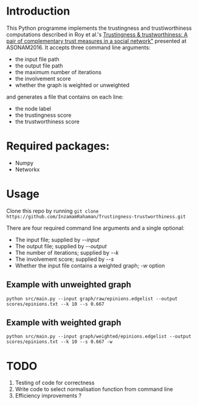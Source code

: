 # Introduction
This Python programme implements the trustingness and trustiworthiness computations described in 
Roy et al.'s [Trustingness & trustworthiness: A pair of complementary trust measures in a social network"](http://ieeexplore.ieee.org/document/7752289/)
presented at ASONAM2016. It accepts three command line arguments:

* the input file path
* the output file path
* the maximum number of iterations
* the involvement score
* whether the graph is weighted or unweighted

and generates a file that contains on each line:

* the node label
* the trustingness score
* the trustworthiness score

# Required packages:

* Numpy
* Networkx

# Usage
Clone this repo by running
    ``git clone https://github.com/InzamamRahaman/Trustingness-trustworthiness.git``

There are four required command line arguments and a single optional:
* The input file; supplied by *--input*
* The output file; supplied by *--output*
* The number of iterations; supplied by *--k*
* The involvement score; supplied by *--s*
* Whether the input file contains a weighted graph; *-w* option

## Example with unweighted graph 
    python src/main.py --input graph/raw/epinions.edgelist --output scores/epinions.txt --k 10 --s 0.667

## Example with weighted graph 
    python src/main.py --input graph/weighted/epinions.edgelist --output scores/epinions.txt --k 10 --s 0.667 -w


# TODO
1. Testing of code for correctness
2. Write code to select normalisation function from command line
3. Efficiency improvements ?